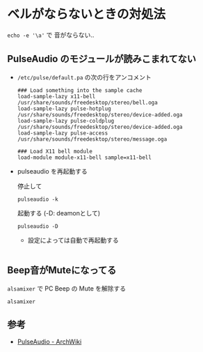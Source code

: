 # ベルがならないときの対処法

`echo -e '\a'` で 音がならない..

## PulseAudio のモジュールが読みこまれてない

* `/etc/pulse/default.pa` の次の行をアンコメント

  ``` /etc/pulse/default.pa
  ### Load something into the sample cache
  load-sample-lazy x11-bell /usr/share/sounds/freedesktop/stereo/bell.oga
  load-sample-lazy pulse-hotplug  /usr/share/sounds/freedesktop/stereo/device-added.oga
  load-sample-lazy pulse-coldplug /usr/share/sounds/freedesktop/stereo/device-added.oga
  load-sample-lazy pulse-access /usr/share/sounds/freedesktop/stereo/message.oga
  ```

  ``` /etc/pulse/default.pa
  ### Load X11 bell module
  load-module module-x11-bell sample=x11-bell
  ```

* pulseaudio を再起動する

  停止して
  ```
  pulseaudio -k
  ```

  起動する (-D: deamonとして)
  ```
  pulseaudio -D
  ```

  * 設定によっては自動で再起動する
    ``` ~/.config/pulse/client.conf

    ```


## Beep音がMuteになってる

`alsamixer` で PC Beep の Mute を解除する
```
alsamixer
```

## 参考
* [PulseAudio - ArchWiki](https://wiki.archlinuxjp.org/index.php/PulseAudio)
